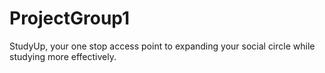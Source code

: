 # ProjectGroup1
StudyUp, your one stop access point to expanding your social circle while studying more effectively.

